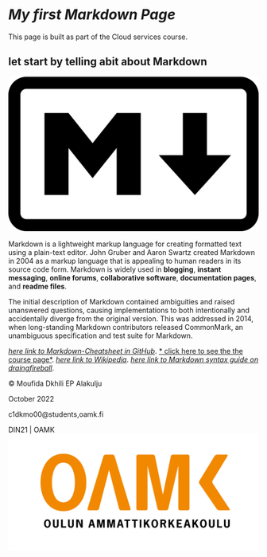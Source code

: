 # *My first Markdown Page*


This page is built as part of the Cloud services course.



## let start by telling abit about Markdown

![alt text](https://github.com/mufidaA/mufidaA.github.io/blob/20e3101a7bb8da2e603ec7880faa26f13085912e/media/Markdown-mark.svg.png "markdown Logo")

Markdown is a lightweight markup language for creating formatted text using a plain-text editor. John Gruber and Aaron Swartz created Markdown in 2004 as a markup language that is appealing to human readers in its source code form. Markdown is widely used in **blogging**, **instant messaging**, **online forums**, **collaborative software**, **documentation pages**, and **readme files**.

The initial description of Markdown contained ambiguities and raised unanswered questions, causing implementations to both intentionally and accidentally diverge from the original version. This was addressed in 2014, when long-standing Markdown contributors released CommonMark, an unambiguous specification and test suite for Markdown.


[*here link to Markdown-Cheatsheet in GitHub*](https://github.com/adam-p/markdown-here/wiki/Markdown-Cheatsheet).
[* click here to see the the course page*](https://tl.oamk.fi/cloudservices).
[*here link to Wikipedia*](https://en.wikipedia.org/wiki/Markdown).
[*here link to Markdown syntax guide on draingfireball*](https://daringfireball.net/projects/markdown/syntax#p).



[^1]:  The cloud service course page
[^2]:  Wikipedia Markdown introduction
[^3]:  Github Markdown documentation
[^4]:  Daringfireball Markdow documentation
    

© Moufida Dkhili EP Alakulju

October 2022

c1dkmo00@students,oamk.fi

DIN21 | OAMK
![alt text](https://github.com/mufidaA/mufidaA.github.io/blob/20e3101a7bb8da2e603ec7880faa26f13085912e/media/Toimistokayttoon_Suomeksi-06.png "OAMK Logo")
